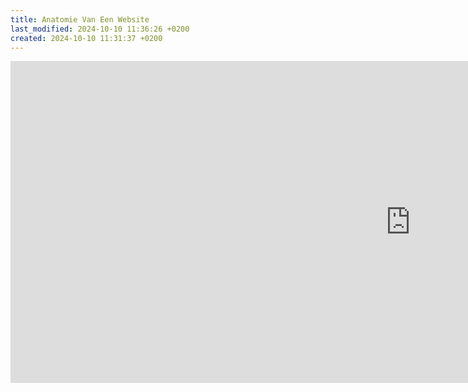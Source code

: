 ```yaml
---
title: Anatomie Van Een Website
last_modified: 2024-10-10 11:36:26 +0200
created: 2024-10-10 11:31:37 +0200
---
```


<iframe src="https://docs.google.com/presentation/d/e/2PACX-1vRAeRPPJhqjSnjARZOQvTenpDVASBFaWCbn5-FgDqD7NfYHDJuNRKjMEpg6M1tlkg/embed?start=false&loop=false&delayms=3000" frameborder="0" width="1280" height="515" allowfullscreen="true" mozallowfullscreen="true" webkitallowfullscreen="true"></iframe>
